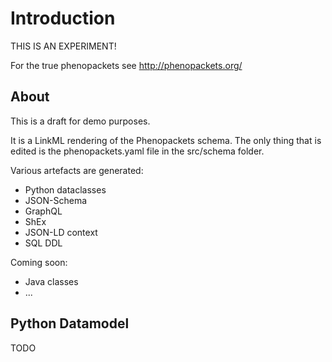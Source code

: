 # Introduction

THIS IS AN EXPERIMENT!

For the true phenopackets see http://phenopackets.org/

## About

This is a draft for demo purposes.

It is a LinkML rendering of the Phenopackets schema. The only thing that is edited is the phenopackets.yaml file in the src/schema folder.

Various artefacts are generated:

 * Python dataclasses
 * JSON-Schema
 * GraphQL
 * ShEx
 * JSON-LD context
 * SQL DDL

Coming soon:

 * Java classes
 * ...

## Python Datamodel

TODO
